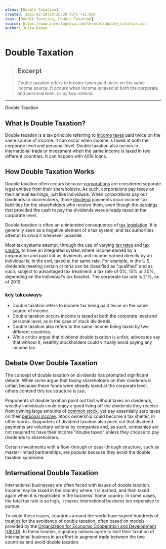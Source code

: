 ```yaml
---
alias: [Double Taxation]
created: 2021-02-28T23:26:20 (UTC +11:00)
tags: [Double Taxation, Double Taxation]
source: https://www.investopedia.com/terms/d/double_taxation.asp
author: Julia Kagan
---
```


# Double Taxation

> ## Excerpt
> Double taxation refers to income taxes paid twice on the same income source. It occurs when income is taxed at both the corporate and personal level, or by two nations.

---

Double Taxation
## What Is Double Taxation?

Double taxation is a tax principle referring to [income taxes](https://www.investopedia.com/terms/i/incometax.asp) paid twice on the same source of income. It can occur when income is taxed at both the corporate level and personal level. Double taxation also occurs in international trade or investment when the same income is taxed in two different countries. It can happen with 401k loans.

## How Double Taxation Works

Double taxation often occurs because [corporations](https://www.investopedia.com/terms/c/corporation.asp) are considered separate legal entities from their shareholders. As such, corporations pay taxes on their annual earnings, just like individuals. When corporations pay out dividends to shareholders, those [dividend](https://www.investopedia.com/ask/answers/03/102203.asp) payments incur income-tax liabilities for the shareholders who receive them, even though the [earnings](https://www.investopedia.com/terms/e/earnings.asp) that provided the cash to pay the dividends were already taxed at the corporate level.

Double taxation is often an unintended consequence of [tax legislation](https://www.investopedia.com/terms/f/formaltaxlegislation.asp). It is generally seen as a negative element of a tax system, and tax authorities attempt to avoid it whenever possible.

Most tax systems attempt, through the use of varying [tax rates](https://www.investopedia.com/terms/t/taxrate.asp) and [tax credits](https://www.investopedia.com/terms/t/taxcredit.asp), to have an integrated system where income earned by a corporation and paid out as dividends and income earned directly by an individual is, in the end, taxed at the same rate. For example, in the U.S. dividends meeting certain criteria can be classified as "qualified" and as such, subject to advantaged tax treatment: a tax rate of 0%, 15% or 20%, depending on the individual's tax bracket. The corporate tax rate is 21%, as of 2019.

### key takeaways

-   Double taxation refers to income tax being paid twice on the same source of income.
-   Double taxation occurs income is taxed at both the corporate level and personal level, as in the case of stock dividends.
-   Double taxation also refers to the same income being taxed by two different countries.
-   While critics argue that dividend double taxation is unfair, advocates say that without it, wealthy stockholders could virtually avoid paying any income tax.

## Debate Over Double Taxation

The concept of double taxation on dividends has prompted significant debate. While some argue that taxing shareholders on their dividends is unfair, because these funds were already taxed at the corporate level, others contend this tax structure is just.

Proponents of double taxation point out that without taxes on dividends, wealthy individuals could enjoy a good living off the dividends they receive from owning large amounts of [common stock](https://www.investopedia.com/terms/c/commonstock.asp), yet pay essentially zero taxes on their [personal income](https://www.investopedia.com/terms/p/personalincome.asp). Stock ownership could become a tax shelter, in other words. Supporters of dividend taxation also point out that dividend payments are voluntary actions by companies and, as such, companies are not required to have their income "double taxed" unless they choose to pay dividends to shareholders.

Certain investments with a flow-through or pass-through structure, such as master limited partnerships, are popular because they avoid the double taxation syndrome.

## International Double Taxation

International businesses are often faced with issues of double taxation. Income may be taxed in the country where it is earned, and then taxed again when it is repatriated in the business' home country. In some cases, the total tax rate is so high, it makes international business too expensive to pursue.

To avoid these issues, countries around the world have signed hundreds of [treaties](https://www.investopedia.com/terms/t/taxtreaty.asp) for the avoidance of double taxation, often based on models provided by the [Organization for Economic Cooperation and Development (OECD)](https://www.investopedia.com/terms/o/oecd.asp). In these treaties, signatory nations agree to limit their taxation of international business in an effort to augment trade between the two countries and avoid double taxation.
